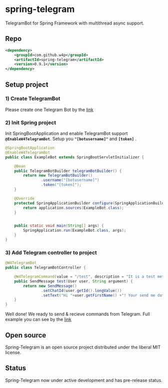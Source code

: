 # spring-telegram
TelegramBot for Spring Framework with multithread async support.

## Repo
```xml
<dependency>
    <groupId>com.github.w4p</groupId>
    <artifactId>spring-telegram</artifactId>
    <version>0.9.1</version>
</dependency>
```

## Setup project

### 1) Create TelegramBot
Please create one Telegram Bot by the [link](https://telegram.me/botfather)  

### 2) Init Spring project

Init SpringBootApplication and enable TelegramBot support **`@EnableW4TelegramBot`**. 
Setup you **`"[botusername]"`** and **`[token]`** . 
```java
@SpringBootApplication
@EnableW4TelegramBot
public class ExampleBot extends SpringBootServletInitializer {

    @Bean
    public TelegramBotBuilder telegramBotBuilder() {
        return new TelegramBotBuilder()
                .username("[botusername]")
                .token("[token]");
    }

    @Override
    protected SpringApplicationBuilder configure(SpringApplicationBuilder application) {
        return application.sources(ExampleBot.class);
    }


    public static void main(String[] args) {
        SpringApplication.run(ExampleBot.class, args);
    }
}
```

### 3) Add Telegram controller to project

```java
@W4TelegramBot
public class TelegramBotController {

    @W4TelegramCommand(value = "/test", description = "It is a test method with response")
    public SendMessage test(User user, String argument) {
        return new SendMessage()
                .setChatId(user.getId().longValue())
                .setText("Hi "+user.getFirstName() +"! Your send me data: \"" + argument + "\"");
    }
}
```
Well done! We ready to send & recieve commands from Telegram. Full example you can see by the [link](https://github.com/w4p/spring-telegram-example)

## Open source
Spring-Telegram is an open source project distributed under the liberal MIT license. 

## Status
Spring-Telegram now under active development and has pre-release status.
